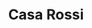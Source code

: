 ---
layout: post
type: post
title: Casa Rossi
description: ""
excerpt: "Desenvolvimento do site da Casa Rossi utilizando Jekyll."
categories: ['portfolio']
tags: ['Front-end']
type: single
live: "http://casarossi.com.br/"
permalink: /portfolio/:title/
---